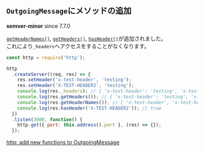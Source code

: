 ## `OutgoingMessage`にメソッドの追加

**semver-minor** since 7.7.0

[`getHeaderNames()`](https://nodejs.org/api/http.html#http_response_getheadernames), [`getHeaders()`](https://nodejs.org/api/http.html#http_response_getheaders), [`hasHeader()`](https://nodejs.org/api/http.html#http_response_hasheader_name)が追加されました。  
これにより`_headers`へアクセスをすることがなくなります。

```js
const http = require('http');

http
  .createServer((req, res) => {
    res.setHeader('x-test-header', 'testing');
    res.setHeader('X-TEST-HEADER2', 'testing');
    console.log(res._headers); // { 'x-test-header': 'testing', 'x-test-header2': 'testing' }
    console.log(res.getHeaders()); // { 'x-test-header': 'testing', 'x-test-header2': 'testing' }
    console.log(res.getHeaderNames()); // [ 'x-test-header', 'x-test-header2' ]
    console.log(res.hasHeader('X-TEST-HEADER2')); // true
  })
  .listen(3000, function() {
    http.get({ port: this.address().port }, (res) => {});
  });
```

[http: add new functions to OutgoingMessage](https://github.com/nodejs/node/pull/10805)
